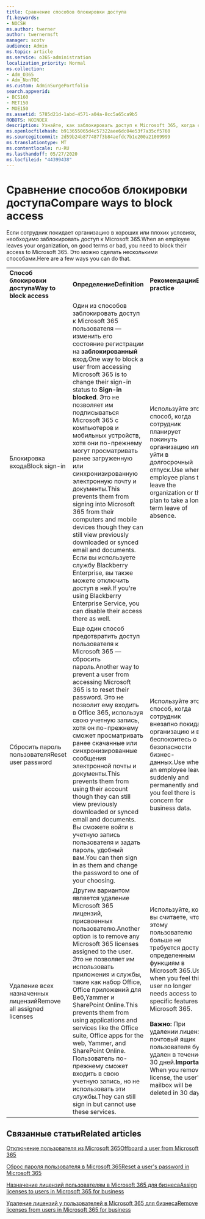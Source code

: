 ```yaml
---
title: Сравнение способов блокировки доступа
f1.keywords:
- NOCSH
ms.author: twerner
author: twernermsft
manager: scotv
audience: Admin
ms.topic: article
ms.service: o365-administration
localization_priority: Normal
ms.collection:
- Adm_O365
- Adm_NonTOC
ms.custom: AdminSurgePortfolio
search.appverid:
- BCS160
- MET150
- MOE150
ms.assetid: 5785d21d-1abd-4571-a04a-8cc5a65ca9b5
ROBOTS: NOINDEX
description: Узнайте, как заблокировать доступ к Microsoft 365, когда сотрудник покидает организацию.
ms.openlocfilehash: b913655065d4c57322aee6dc04e53f7a35cf5760
ms.sourcegitcommit: 2d59b24b877487f3b84aefdc7b1e200a21009999
ms.translationtype: MT
ms.contentlocale: ru-RU
ms.lasthandoff: 05/27/2020
ms.locfileid: "44399438"
---
```

# <a name="compare-ways-to-block-access"></a><span data-ttu-id="c38bb-103">Сравнение способов блокировки доступа</span><span class="sxs-lookup"><span data-stu-id="c38bb-103">Compare ways to block access</span></span>

<span data-ttu-id="c38bb-104">Если сотрудник покидает организацию в хороших или плохих условиях, необходимо заблокировать доступ к Microsoft 365.</span><span class="sxs-lookup"><span data-stu-id="c38bb-104">When an employee leaves your organization, on good terms or bad, you need to block their access to Microsoft 365.</span></span> <span data-ttu-id="c38bb-105">Это можно сделать несколькими способами.</span><span class="sxs-lookup"><span data-stu-id="c38bb-105">Here are a few ways you can do that.</span></span>
  
||||
|:-----|:-----|:-----|
|<span data-ttu-id="c38bb-106">**Способ блокировки доступа**</span><span class="sxs-lookup"><span data-stu-id="c38bb-106">**Way to block access**</span></span> <br/> |<span data-ttu-id="c38bb-107">**Определение**</span><span class="sxs-lookup"><span data-stu-id="c38bb-107">**Definition**</span></span> <br/> |<span data-ttu-id="c38bb-108">**Рекомендации**</span><span class="sxs-lookup"><span data-stu-id="c38bb-108">**Best practice**</span></span> <br/> |
|<span data-ttu-id="c38bb-109">Блокировка входа</span><span class="sxs-lookup"><span data-stu-id="c38bb-109">Block sign-in</span></span>  <br/> |<span data-ttu-id="c38bb-110">Один из способов заблокировать доступ к Microsoft 365 пользователя — изменить его состояние регистрации на **заблокированный** вход.</span><span class="sxs-lookup"><span data-stu-id="c38bb-110">One way to block a user from accessing Microsoft 365 is to change their sign-in status to **Sign-in blocked**.</span></span> <span data-ttu-id="c38bb-111">Это не позволяет им подписываться Microsoft 365 с компьютеров и мобильных устройств, хотя они по-прежнему могут просматривать ранее загруженную или синхронизированную электронную почту и документы.</span><span class="sxs-lookup"><span data-stu-id="c38bb-111">This prevents them from signing into Microsoft 365 from their computers and mobile devices though they can still view previously downloaded or synced email and documents.</span></span> <span data-ttu-id="c38bb-112">Если вы используете службу Blackberry Enterprise, вы также можете отключить доступ в ней.</span><span class="sxs-lookup"><span data-stu-id="c38bb-112">If you're using Blackberry Enterprise Service, you can disable their access there as well.</span></span>  <br/> |<span data-ttu-id="c38bb-113">Используйте этот способ, когда сотрудник планирует покинуть организацию или уйти в долгосрочный отпуск.</span><span class="sxs-lookup"><span data-stu-id="c38bb-113">Use when an employee plans to leave the organization or they plan to take a long-term leave of absence.</span></span>  <br/> |
|<span data-ttu-id="c38bb-114">Сбросить пароль пользователя</span><span class="sxs-lookup"><span data-stu-id="c38bb-114">Reset user password</span></span>  <br/> |<span data-ttu-id="c38bb-115">Еще один способ предотвратить доступ пользователя к Microsoft 365 — сбросить пароль.</span><span class="sxs-lookup"><span data-stu-id="c38bb-115">Another way to prevent a user from accessing Microsoft 365 is to reset their password.</span></span> <span data-ttu-id="c38bb-116">Это не позволит ему входить в Office 365, используя свою учетную запись, хотя он по-прежнему сможет просматривать ранее скачанные или синхронизированные сообщения электронной почты и документы.</span><span class="sxs-lookup"><span data-stu-id="c38bb-116">This prevents them from using their account though they can still view previously downloaded or synced email and documents.</span></span> <span data-ttu-id="c38bb-117">Вы сможете войти в учетную запись пользователя и задать пароль, удобный вам.</span><span class="sxs-lookup"><span data-stu-id="c38bb-117">You can then sign in as them and change the password to one of your choosing.</span></span>  <br/> |<span data-ttu-id="c38bb-118">Используйте этот способ, когда сотрудник внезапно покидает организацию и вы беспокоитесь о безопасности бизнес-данных.</span><span class="sxs-lookup"><span data-stu-id="c38bb-118">Use when an employee leaves suddenly and permanently and you feel there is concern for business data.</span></span>  <br/> |
|<span data-ttu-id="c38bb-119">Удаление всех назначенных лицензий</span><span class="sxs-lookup"><span data-stu-id="c38bb-119">Remove all assigned licenses</span></span>  <br/> |<span data-ttu-id="c38bb-120">Другим вариантом является удаление Microsoft 365 лицензий, присвоенных пользователю.</span><span class="sxs-lookup"><span data-stu-id="c38bb-120">Another option is to remove any Microsoft 365 licenses assigned to the user.</span></span> <span data-ttu-id="c38bb-121">Это не позволяет им использовать приложения и службы, такие как набор Office, Office приложений для Веб,Yammer и SharePoint Online.</span><span class="sxs-lookup"><span data-stu-id="c38bb-121">This prevents them from using applications and services like the Office suite, Office apps for the web, Yammer, and SharePoint Online.</span></span> <span data-ttu-id="c38bb-122">Пользователь по-прежнему сможет входить в свою учетную запись, но не использовать эти службы.</span><span class="sxs-lookup"><span data-stu-id="c38bb-122">They can still sign in but cannot use these services.</span></span>  <br/> |<span data-ttu-id="c38bb-123">Используйте, когда вы считаете, что этому пользователю больше не требуется доступ к определенным функциям в Microsoft 365.</span><span class="sxs-lookup"><span data-stu-id="c38bb-123">Use when you feel this user no longer needs access to specific features in Microsoft 365.</span></span>  <br/> <br> <span data-ttu-id="c38bb-124">**Важно:** При удалении лицензии почтовый ящик пользователя будет удален в течение 30 дней.</span><span class="sxs-lookup"><span data-stu-id="c38bb-124">**Important:** When you remove a license, the user's mailbox will be deleted in 30 days.</span></span>
   
## <a name="related-articles"></a><span data-ttu-id="c38bb-125">Связанные статьи</span><span class="sxs-lookup"><span data-stu-id="c38bb-125">Related articles</span></span>

[<span data-ttu-id="c38bb-126">Отключение пользователя из Microsoft 365</span><span class="sxs-lookup"><span data-stu-id="c38bb-126">Offboard a user from Microsoft 365</span></span>](../add-users/remove-former-employee.md)
    
[<span data-ttu-id="c38bb-127">Сброс пароля пользователя в Microsoft 365</span><span class="sxs-lookup"><span data-stu-id="c38bb-127">Reset a user's password in Microsoft 365</span></span>](../add-users/reset-passwords.md)
    
[<span data-ttu-id="c38bb-128">Назначение лицензий пользователям в Microsoft 365 для бизнеса</span><span class="sxs-lookup"><span data-stu-id="c38bb-128">Assign licenses to users in Microsoft 365 for business</span></span>](../manage/assign-licenses-to-users.md)
    
[<span data-ttu-id="c38bb-129">Удаление лицензий у пользователей в Microsoft 365 для бизнеса</span><span class="sxs-lookup"><span data-stu-id="c38bb-129">Remove licenses from users in Microsoft 365 for business</span></span>](../manage/remove-licenses-from-users.md)
    


